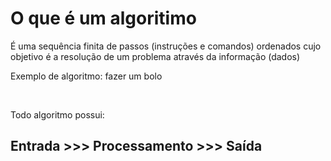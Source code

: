 # O que é um algoritimo

É uma sequência finita de passos (instruções e comandos) ordenados cujo objetivo é a resolução de um problema através da informação (dados)

Exemplo de algoritmo: fazer um bolo

<br>

Todo algoritmo possui:
## Entrada >>> Processamento >>> Saída